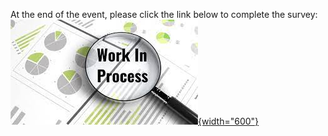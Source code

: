 At the end of the event, please click the link below to complete the survey:  
<a href="https://www.ibm.com" target="_blank">![Survey - Automation SKO Technical Academy 2022 - Business Automation](../src/images/wip2.jpg){width="600"}</a>
